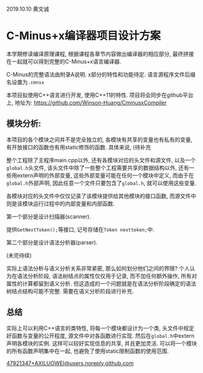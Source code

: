 2019.10.10 黄文诚

# C-Minus+x编译器项目设计方案

本学期修读编译原理课程,  根据课程各章节内容做出编译器的相应部分, 最终拼接在一起就可以得到完整的C-Minus+x语言编译器. 

C-Minus的完整语法由附录A说明.  x部分的特性和功能待定. 语言源程序文件后缀名设置为`.cmnsx` 

本项目拟使用C++语言进行开发, 使用C++11的特性. 项目将会同步在github平台上, 地址为:
https://github.com/Winson-Huang/CminusxCompiler


## 模块分析:

本项目的各个模块之间并不是完全独立的, 各模块有共享的变量也有私有的变量, 有开放接口的函数也有用static修饰的函数. 具体来说, (待补充

整个工程除了主程序main.cpp以外, 还有各模块对应的头文件和源文件, 以及一个`global.h`头文件, 该头文件中除了一些整个工程需要共享的数据结构以外, 还有一些用extern声明的外部变量, 这些外部变量可能在任何一个模块中定义, 而由于在`global.h`外部声明, 因此任意一个文件只要包含了`global.h`, 就可以使用这些变量. 

各模块对应的头文件中仅仅记录了该模块提供给其他模块的接口函数, 而源文件中则是该模块运行过程中的内部变量和内部函数.

第一个部分是设计扫描器(scanner). 

提供`GetNextToken();`等接口, 记号存储在`Token nexttoken;`中.



第二个部分是设计语法分析器(parser).

(未完待续)

实际上语法分析与语义分析关系非常紧密, 那么如何划分他们之间的界限? 个人认为在语法分析阶段, 语法树结点的属性仅仅用于记录, 而不加任何额外操作, 所有对属性的计算都留到语义分析. 但这造成的一个问题就是在语法分析阶段确定的语法树结点结构可能不完整. 需要在语义分析阶段进行补充. 



## 总结

实际上可以利用C++语言的类特性, 将每一个模块都设计为一个类, 头文件中规定好函数与变量的公开程度, 源文件中对各函数进行实现. 然后在`global.h`中extern声明各模块的实例. 这样可以较好实现信息的共享, 并且更加灵活.  可以将一个模块的所有函数声明集中在一起, 也避免了使用static限制函数的使用范围. 

47921347+AXILUOWEI@users.noreply.github.com